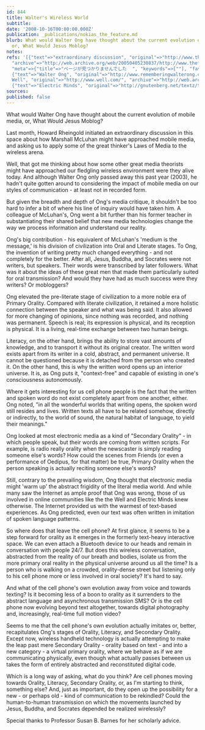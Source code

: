 ```yaml
---
id: 844
title: Walter's Wireless World
subtitle: 
date: '2008-10-16T00:00:00.000Z'
publication: _publications/nokias_the_feature.md
blurb: What would Walter Ong have thought about the current evolution of mobile media,
  or, What Would Jesus Moblog?
notes: 
refs: '[{"text"=>"extraordinary discussion", "original"=>"http://www.thefeature.com/article?articleid=100229",
  "archive"=>"http://web.archive.org/web/20050405230837/http://www.thefeature.com:80/article?articleid=100229",
  "meta"=>{"title"=>"ページが見つかりませんでした  ", "keywords"=>[""], "favicon"=>"http://www.thefeature.com/favicon.ico"}},
  {"text"=>"Walter Ong", "original"=>"http://www.rememberingwalterong.com/"}, {"text"=>"the
  Well", "original"=>"http://www.well.com/", "archive"=>"http://web.archive.org/web/20200731174223/https://www.well.com/"},
  {"text"=>"Electric Minds", "original"=>"http://gnutenberg.net/textz/text.php?text=rheingold_howard_my_experience_with_electric_minds&id=1009948415611"}]'
sources: 
published: false
---
```

What would Walter Ong have thought about the current evolution of mobile media, or, What Would Jesus Moblog?

  
Last month, Howard Rheingold initiated an extraordinary discussion in this space about how Marshall McLuhan might have approached mobile media, and asking us to apply some of the great thinker's Laws of Media to the wireless arena.

Well, that got me thinking about how some other great media theorists might have approached our fledgling wireless environment were they alive today. And although Walter Ong only passed away this past year (2003), he hadn't quite gotten around to considering the impact of mobile media on our styles of communication - at least not in recorded form.

But given the breadth and depth of Ong's media critique, it shouldn't be too hard to infer a bit of where his line of inquiry would have taken him. A colleague of McLuhan's, Ong went a bit further than his former teacher in substantiating their shared belief that new media technologies change the way we process information and understand our reality.

Ong's big contribution - his equivalent of McLuhan's 'medium is the message,' is his division of civilization into Oral and Literate stages. To Ong, the invention of writing pretty much changed everything - and not completely for the better. After all, Jesus, Buddha, and Socrates were not writers, but speakers. Their words were transcribed by later followers. What was it about the ideas of these great men that made them particularly suited for oral transmission? And would they have had as much success were they writers? Or mobloggers?

Ong elevated the pre-literate stage of civilization to a more noble era of Primary Orality. Compared with literate civilization, it retained a more holistic connection between the speaker and what was being said. It also allowed for more changing of opinions, since nothing was recorded, and nothing was permanent. Speech is real; its expression is physical, and its reception is physical. It is a living, real-time exchange between two human beings.

Literacy, on the other hand, brings the ability to store vast amounts of knowledge, and to transport it without its original creator. The written word exists apart from its writer in a cold, abstract, and permanent universe. It cannot be questioned because it is detached from the person who created it. On the other hand, this is why the written word opens up an interior universe. It is, as Ong puts it, "context-free" and capable of existing in one's consciousness autonomously.

Where it gets interesting for us cell phone people is the fact that the written and spoken word do not exist completely apart from one another, either. Ong noted, "in all the wonderful worlds that writing opens, the spoken word still resides and lives. Written texts all have to be related somehow, directly or indirectly, to the world of sound, the natural habitat of language, to yield their meanings."

Ong looked at most electronic media as a kind of "Secondary Orality" - in which people speak, but their words are coming from written scripts. For example, is radio really orality when the newscaster is simply reading someone else's words? How could the scenes from Friends (or even a performance of Oedipus, for that matter) be true, Primary Orality when the person speaking is actually reciting someone else's words?

Still, contrary to the prevailing wisdom, Ong thought that electronic media might 'warm up' the abstract frigidity of the literal media world. And while many saw the Internet as ample proof that Ong was wrong, those of us involved in online communities like the the Well and Electric Minds knew otherwise. The Internet provided us with the warmest of text-based experiences. As Ong predicted, even our text was often written in imitation of spoken language patterns.

So where does that leave the cell phone? At first glance, it seems to be a step forward for orality as it emerges in the formerly text-heavy interactive space. We can even attach a Bluetooth device to our heads and remain in conversation with people 24/7. But does this wireless conversation, abstracted from the reality of our breath and bodies, isolate us from the more primary oral reality in the physical universe around us all the time? Is a person who is walking on a crowded, orality-dense street but listening only to his cell phone more or less involved in oral society? It's hard to say.

And what of the cell phone's own evolution away from voice and towards texting? Is it becoming less of a boon to orality as it surrenders to the abstract language and asynchronous transmission SMS? Or is the cell phone now evolving beyond text altogether, towards digital photography and, increasingly, real-time full motion video?

Seems to me that the cell phone's own evolution actually imitates or, better, recapitulates Ong's stages of Orality, Literacy, and Secondary Orality. Except now, wireless handheld technology is actually attempting to make the leap past mere Secondary Orality - orality based on text - and into a new category - a virtual primary orality, where we behave as if we are communicating physically, even though what actually passes between us takes the form of entirely abstracted and reconstituted digital code.

Which is a long way of asking, what do you think? Are cell phones moving towards Orality, Literacy, Secondary Orality, or, as I'm starting to think, something else? And, just as important, do they open up the possibility for a new - or perhaps old - kind of communication to be rekindled? Could the human-to-human transmission on which the movements launched by Jesus, Buddha, and Socrates depended be realized wirelessly?

  
Special thanks to Professor Susan B. Barnes for her scholarly advice.
